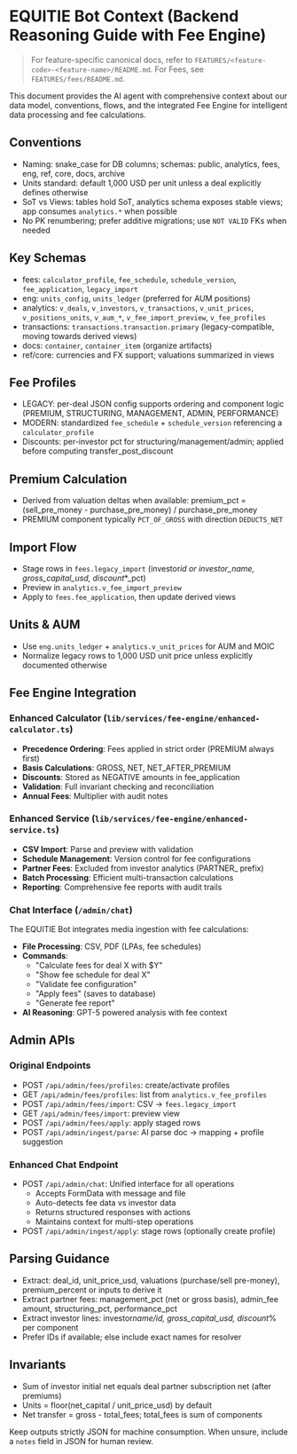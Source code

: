 # EQUITIE Bot Context (Backend Reasoning Guide with Fee Engine)

> For feature-specific canonical docs, refer to `FEATURES/<feature-code>-<feature-name>/README.md`. For Fees, see `FEATURES/fees/README.md`.

This document provides the AI agent with comprehensive context about our data model, conventions, flows, and the integrated Fee Engine for intelligent data processing and fee calculations.

## Conventions

- Naming: snake_case for DB columns; schemas: public, analytics, fees, eng, ref, core, docs, archive
- Units standard: default 1,000 USD per unit unless a deal explicitly defines otherwise
- SoT vs Views: tables hold SoT, analytics schema exposes stable views; app consumes `analytics.*` when possible
- No PK renumbering; prefer additive migrations; use `NOT VALID` FKs when needed

## Key Schemas

- fees: `calculator_profile`, `fee_schedule`, `schedule_version`, `fee_application`, `legacy_import`
- eng: `units_config`, `units_ledger` (preferred for AUM positions)
- analytics: `v_deals`, `v_investors`, `v_transactions`, `v_unit_prices`, `v_positions_units`, `v_aum_*`, `v_fee_import_preview`, `v_fee_profiles`
- transactions: `transactions.transaction.primary` (legacy-compatible, moving towards derived views)
- docs: `container`, `container_item` (organize artifacts)
- ref/core: currencies and FX support; valuations summarized in views

## Fee Profiles

- LEGACY: per-deal JSON config supports ordering and component logic (PREMIUM, STRUCTURING, MANAGEMENT, ADMIN, PERFORMANCE)
- MODERN: standardized `fee_schedule` + `schedule_version` referencing a `calculator_profile`
- Discounts: per-investor pct for structuring/management/admin; applied before computing transfer_post_discount

## Premium Calculation

- Derived from valuation deltas when available: premium_pct = (sell_pre_money - purchase_pre_money) / purchase_pre_money
- PREMIUM component typically `PCT_OF_GROSS` with direction `DEDUCTS_NET`

## Import Flow

- Stage rows in `fees.legacy_import` (investor*id or investor_name, gross_capital_usd, discount*\*\_pct)
- Preview in `analytics.v_fee_import_preview`
- Apply to `fees.fee_application`, then update derived views

## Units & AUM

- Use `eng.units_ledger` + `analytics.v_unit_prices` for AUM and MOIC
- Normalize legacy rows to 1,000 USD unit price unless explicitly documented otherwise

## Fee Engine Integration

### Enhanced Calculator (`lib/services/fee-engine/enhanced-calculator.ts`)

- **Precedence Ordering**: Fees applied in strict order (PREMIUM always first)
- **Basis Calculations**: GROSS, NET, NET_AFTER_PREMIUM
- **Discounts**: Stored as NEGATIVE amounts in fee_application
- **Validation**: Full invariant checking and reconciliation
- **Annual Fees**: Multiplier with audit notes

### Enhanced Service (`lib/services/fee-engine/enhanced-service.ts`)

- **CSV Import**: Parse and preview with validation
- **Schedule Management**: Version control for fee configurations
- **Partner Fees**: Excluded from investor analytics (PARTNER\_ prefix)
- **Batch Processing**: Efficient multi-transaction calculations
- **Reporting**: Comprehensive fee reports with audit trails

### Chat Interface (`/admin/chat`)

The EQUITIE Bot integrates media ingestion with fee calculations:

- **File Processing**: CSV, PDF (LPAs, fee schedules)
- **Commands**:
  - "Calculate fees for deal X with $Y"
  - "Show fee schedule for deal X"
  - "Validate fee configuration"
  - "Apply fees" (saves to database)
  - "Generate fee report"
- **AI Reasoning**: GPT-5 powered analysis with fee context

## Admin APIs

### Original Endpoints

- POST `/api/admin/fees/profiles`: create/activate profiles
- GET `/api/admin/fees/profiles`: list from `analytics.v_fee_profiles`
- POST `/api/admin/fees/import`: CSV → `fees.legacy_import`
- GET `/api/admin/fees/import`: preview view
- POST `/api/admin/fees/apply`: apply staged rows
- POST `/api/admin/ingest/parse`: AI parse doc → mapping + profile suggestion

### Enhanced Chat Endpoint

- POST `/api/admin/chat`: Unified interface for all operations
  - Accepts FormData with message and file
  - Auto-detects fee data vs investor data
  - Returns structured responses with actions
  - Maintains context for multi-step operations
- POST `/api/admin/ingest/apply`: stage rows (optionally create profile)

## Parsing Guidance

- Extract: deal_id, unit_price_usd, valuations (purchase/sell pre-money), premium_percent or inputs to derive it
- Extract partner fees: management_pct (net or gross basis), admin_fee amount, structuring_pct, performance_pct
- Extract investor lines: investor*name/id, gross_capital_usd, discount*% per component
- Prefer IDs if available; else include exact names for resolver

## Invariants

- Sum of investor initial net equals deal partner subscription net (after premiums)
- Units = floor(net_capital / unit_price_usd) by default
- Net transfer = gross - total_fees; total_fees is sum of components

Keep outputs strictly JSON for machine consumption. When unsure, include a `notes` field in JSON for human review.
